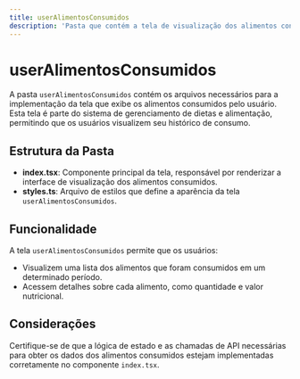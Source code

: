 ```yaml
---
title: userAlimentosConsumidos
description: 'Pasta que contém a tela de visualização dos alimentos consumidos pelo usuário.'
---
```


# userAlimentosConsumidos

A pasta `userAlimentosConsumidos` contém os arquivos necessários para a implementação da tela que exibe os alimentos consumidos pelo usuário. Esta tela é parte do sistema de gerenciamento de dietas e alimentação, permitindo que os usuários visualizem seu histórico de consumo.

## Estrutura da Pasta

- **index.tsx**: Componente principal da tela, responsável por renderizar a interface de visualização dos alimentos consumidos.
- **styles.ts**: Arquivo de estilos que define a aparência da tela `userAlimentosConsumidos`.

## Funcionalidade

A tela `userAlimentosConsumidos` permite que os usuários:

- Visualizem uma lista dos alimentos que foram consumidos em um determinado período.
- Acessem detalhes sobre cada alimento, como quantidade e valor nutricional.

## Considerações

Certifique-se de que a lógica de estado e as chamadas de API necessárias para obter os dados dos alimentos consumidos estejam implementadas corretamente no componente `index.tsx`.
